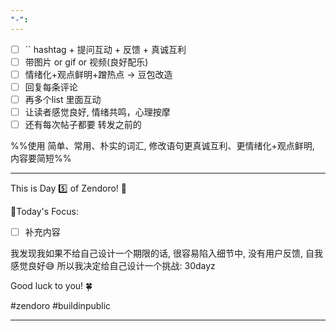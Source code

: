 ```yaml
---
"-":
---
```


- [ ] `` hashtag + 提问互动 + 反馈 + 真诚互利
- [ ] 带图片 or gif  or 视频(良好配乐)
- [ ] 情绪化+观点鲜明+蹭热点 -> 豆包改造
- [ ] 回复每条评论
- [ ] 再多个list 里面互动
- [ ] 让读者感觉良好, 情绪共鸣，心理按摩
- [ ] 还有每次帖子都要 转发之前的

%%使用 简单、常用、朴实的词汇, 修改语句更真诚互利、更情绪化+观点鲜明, 内容要简短%%

---

This is Day 5️⃣ of Zendoro! 💪

🚧Today's Focus:
- [ ] 补充内容

我发现我如果不给自己设计一个期限的话, 很容易陷入细节中, 没有用户反馈, 自我感觉良好😅
所以我决定给自己设计一个挑战: 30dayz

Good luck to you! 🍀

#zendoro #buildinpublic

----
